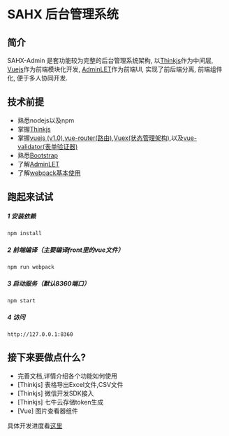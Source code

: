 
# SAHX 后台管理系统

## 简介
 SAHX-Admin 是套功能较为完整的后台管理系统架构, 以[Thinkjs](https://github.com/75team/thinkjs)作为中间层, [Vuejs](https://github.com/vuejs/vue)作为前端模块化开发, [AdminLET](https://github.com/almasaeed2010/AdminLTE)作为前端UI, 实现了前后端分离, 前端组件化,
 便于多人协同开发.

## 技术前提
   - 熟悉nodejs以及npm
   - 掌握[Thinkjs](https://github.com/75team/thinkjs)
   - 掌握[vuejs (v1.0)](http://cn.vuejs.org/guide/),[vue-router(路由)](http://router.vuejs.org/zh-cn/index.html),[Vuex(状态管理架构)](http://vuex.vuejs.org/zh-cn/intro.html),以及[vue-validator(表单验证器)](http://vuejs.github.io/vue-validator/zh-cn/index.html)
   - 熟悉[Bootstrap](http://v3.bootcss.com/)
   - 了解[AdminLET](https://github.com/almasaeed2010/AdminLTE)
   - 了解[webpack基本使用](https://segmentfault.com/a/1190000003985802#articleHeader6)

## 跑起来试试
##### 1 安装依赖

```
npm install
```
##### 2 前端编译（主要编译front里的vue文件）
```
npm run webpack
```

##### 3 启动服务（默认8360端口）

```
npm start
```
##### 4 访问
```
http://127.0.0.1:8360
```

## 接下来要做点什么?
- 完善文档,详情介绍各个功能如何使用
- [Thinkjs] 表格导出Excel文件,CSV文件
- [Thinkjs] 微信开发SDK接入
- [Thinkjs] 七牛云存储token生成
- [Vue] 图片查看器组件

具体开发进度看[这里](https://github.com/SAHX/SAHX-Admin/projects/1)